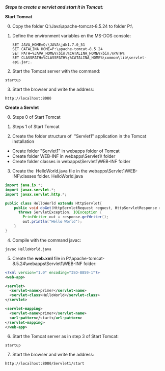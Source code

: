 **_Steps to create a servlet and start it in Tomcat:_**

**Start Tomcat**

0. Copy the folder Q:\Java\apache-tomcat-8.5.24 to folder P:\

1. Define the environment variables en the MS-DOS console:

   ```batch
   SET JAVA_HOME=Q:\JAVA\jdk1.7.0_51
   SET CATALINA_HOME=P:\apache-tomcat-8.5.24
   SET PATH=%JAVA_HOME%\bin;%CATALINA_HOME%\bin;%PATH%
   SET CLASSPATH=%CLASSPATH%;%CATALINA_HOME%\common\lib\servlet-api.jar;.
   ```  
    
2. Start the Tomcat server with the command:
```
startup
```

3. Start the browser and write the address:
```
http://localhost:8080
```
  

**Create a Servlet**

0. Steps 0 of Start Tomcat  

1. Steps 1 of Start Tomcat  

2. Create the folder structure of  "Servlet1" application in the Tomcat installation  
- Create folder "Servlet1" in webapps folder of Tomcat  
- Create folder WEB-INF in webapps\Servlet1\ folder  
- Create folder classes in webapps\Servlet1\WEB-INF folder  

3. Create the  HelloWorld.java file in the webapps\Servlet1\WEB-INF\classes folder. HelloWorld.java

 ```java
 import java.io.*;
 import javax.servlet.*;
 import javax.servlet.http.*;

 public class HelloWorld extends HttpServlet{
     public void doGet(HttpServletRequest request, HttpServletResponse response)
       throws ServletException, IOException {
         PrintWriter out = response.getWriter();
         out.println("Hello World");
     }
 }
 ```  

4. Compile with the command javac:  
```
javac HelloWorld.java
```  

5. Create the **web.xml** file in P:\apache-tomcat-8.5.24\webapps\Servlet1\WEB-INF folder:  

```xml
<?xml version="1.0" encoding="ISO-8859-1"?>
<web-app>

<servlet>
  <servlet-name>primer</servlet-name>
  <servlet-class>HelloWorld</servlet-class>
</servlet>

<servlet-mapping>
  <servlet-name>primer</servlet-name>
  <url-pattern>/start</url-pattern>
</servlet-mapping>
</web-app>
```

6. Start the Tomcat server as in step 3 of Start Tomcat:  

```
startup
```

7. Start the browser and write the address:

```
http://localhost:8080/Servlet1/start
```
